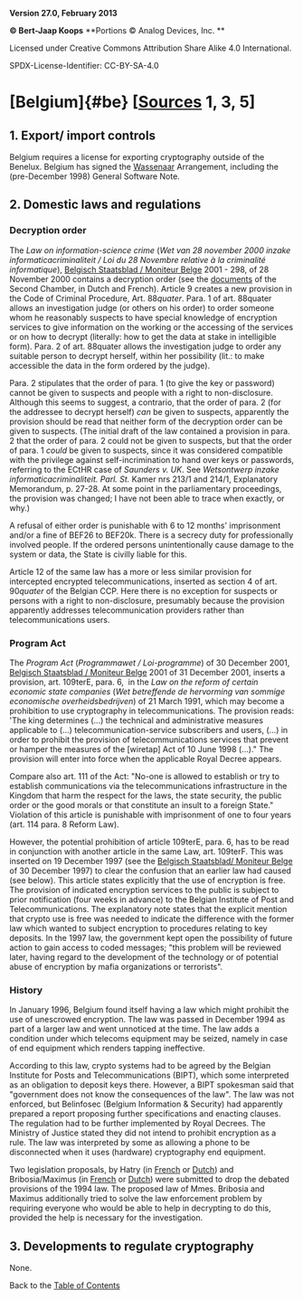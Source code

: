**Version 27.0, February 2013**

**© Bert-Jaap Koops**
**Portions © Analog Devices, Inc. **  

Licensed under Creative Commons Attribution Share Alike 4.0 International.

SPDX-License-Identifier: CC-BY-SA-4.0

# [Belgium]{#be} \[[Sources](cls-srce.htm) 1, 3, 5\]

## 1. Export/ import controls  
Belgium requires a license for exporting cryptography outside of the
Benelux. Belgium has signed the [Wassenaar](#Wassenaar) Arrangement,
including the (pre-December 1998) General Software Note.

## 2. Domestic laws and regulations  

### Decryption order  

The *Law on information-science crime* (*Wet van 28 november 2000
inzake informaticacriminaliteit / Loi du 28 Novembre relative à la
criminalité informatique*), [Belgisch Staatsblad / Moniteur
Belge](http://194.7.188.122/cgi/welcome.pl) 2001 - 298, of 28 November
2000 contains a decryption order (see the
[documents](http://www.lachambre.be/cgi-bin/docs.bat?l=n&dir=213) of the
Second Chamber, in Dutch and French). Article 9 creates a new provision
in the Code of Criminal Procedure, Art. 88*quater*. Para. 1 of art.
88quater allows an investigation judge (or others on his order) to order
someone whom he reasonably suspects to have special knowledge of
encryption services to give information on the working or the accessing
of the services or on how to decrypt (literally: how to get the data at
stake in intelligible form). Para. 2 of art. 88quater allows the
investigation judge to order any suitable person to decrypt herself,
within her possibility (lit.: to make accessible the data in the form
ordered by the judge).

Para. 2 stipulates that the order of para. 1 (to give the key or
password) cannot be given to suspects and people with a right to
non-disclosure. Although this seems to suggest, a contrario, that the
order of para. 2 (for the addressee to decrypt herself) *can* be given
to suspects, apparently the provision should be read that neither form
of the decryption order can be given to suspects. (The initial draft of
the law contained a provision in para. 2 that the order of para. 2 could
not be given to suspects, but that the order of para. 1 *could* be given
to suspects, since it was considered compatible with the privilege
against self-incrimination to hand over keys or passwords, referring to
the ECtHR case of *Saunders v. UK*. See *Wetsontwerp inzake
informaticacriminaliteit. Parl. St.* Kamer nrs 213/1 and 214/1,
Explanatory Memorandum, p. 27-28. At some point in the parliamentary
proceedings, the provision was changed; I have not been able to trace
when exactly, or why.)

A refusal of either order is punishable with 6 to 12 months\'
imprisonment and/or a fine of BEF26 to BEF20k. There is a secrecy duty
for professionally involved people. If the ordered persons
unintentionally cause damage to the system or data, the State is civilly
liable for this.

Article 12 of the same law has a more or less similar provision for
intercepted encrypted telecommunications, inserted as section 4 of art.
90*quater* of the Belgian CCP. Here there is no exception for suspects
or persons with a right to non-disclosure, presumably because the
provision apparently addresses telecommunication providers rather than
telecommunications users.

### Program Act  

The *Program Act* (*Programmawet / Loi-programme*) of 30 December
2001, [Belgisch Staatsblad / Moniteur
Belge](http://212.190.77.115/mopdf/2001/12/31_1.pdf#Page34) 2001 of 31
December 2001, inserts a provision, art. 109terE, para. 6,  in the *Law
on the reform of certain economic state companies* (*Wet betreffende de
hervorming van sommige economische overheidsbedrijven*) of 21 March
1991, which may become a prohibition to use cryptography in
telecommunications. The provision reads: \'The king determines (\...)
the technical and administrative measures applicable to (\...)
telecommunication-service subscribers and users, (\...) in order to
prohibit the provision of telecommunications services that prevent or
hamper the measures of the \[wiretap\] Act of 10 June 1998 (\...).\" The
provision will enter into force when the applicable Royal Decree
appears.

Compare also art. 111 of the Act: \"No-one is allowed to establish or
try to establish communications via the telecommunications
infrastructure in the Kingdom that harm the respect for the laws, the
state security, the public order or the good morals or that constitute
an insult to a foreign State.\" Violation of this article is punishable
with imprisonment of one to four years (art. 114 para. 8 Reform Law). 

However, the potential prohibition of article 109terE, para. 6, has to
be read in conjunction with another article in the same Law, art.
109terF. This was inserted on 19 December 1997 (see the [Belgisch
Staatsblad/ Moniteur Belge](http://www.just.fgov.be/) of 30 December
1997) to clear the confusion that an earlier law had caused (see below).
This article states explicitly that the use of encryption is free. The
provision of indicated encryption services to the public is subject to
prior notification (four weeks in advance) to the Belgian Institute of
Post and Telecommunications. The explanatory note states that the
explicit mention that crypto use is free was needed to indicate the
difference with the former law which wanted to subject encryption to
procedures relating to key deposits. In the 1997 law, the government
kept open the possibility of future action to gain access to coded
messages; \"this problem will be reviewed later, having regard to the
development of the technology or of potential abuse of encryption by
mafia organizations or terrorists\".

### History  

In January 1996, Belgium found itself having a law which might
prohibit the use of unescrowed encryption. The law was passed in
December 1994 as part of a larger law and went unnoticed at the time.
The law adds a condition under which telecoms equipment may be seized,
namely in case of end equipment which renders tapping ineffective.

According to this law, crypto systems had to be agreed by the Belgian
Institute for Posts and Telecommunications (BIPT), which some
interpreted as an obligation to deposit keys there. However, a BIPT
spokesman said that \"government does not know the consequences of the
law\". The law was not enforced, but Belinfosec (Belgium Information &
Security) had apparently prepared a report proposing further
specifications and enacting clauses. The regulation had to be further
implemented by Royal Decrees. The Ministry of Justice stated they did
not intend to prohibit encryption as a rule. The law was interpreted by
some as allowing a phone to be disconnected when it uses (hardware)
cryptography end equipment.

Two legislation proposals, by Hatry (in
[French](http://www.senate.be/docs/lex/1/1-343/1-343-1_fr.html) or
[Dutch](http://www.senate.be/docs/lex/1/1-343/1-343-1_nl.html)) and
Bribosia/Maximus (in
[French](http://www.senate.be/docs/lex/1/1-352/1-352-1_fr.html) or
[Dutch](http://www.senate.be/docs/lex/1/1-352/1-352-1_nl.html)) were
submitted to drop the debated provisions of the 1994 law. The proposed
law of Mmes. Bribosia and Maximus additionally tried to solve the law
enforcement problem by requiring everyone who would be able to help in
decrypting to do this, provided the help is necessary for the
investigation.

## 3. Developments to regulate cryptography  

None.

Back to the [Table of Contents](index.md)
